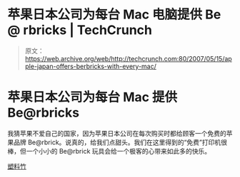 # 苹果日本公司为每台 Mac 电脑提供 Be @ rbricks | TechCrunch

> 原文：<https://web.archive.org/web/http://techcrunch.com:80/2007/05/15/apple-japan-offers-berbricks-with-every-mac/>

# 苹果日本公司为每台 Mac 提供 Be@rbricks

我猜苹果不爱自己的国家，因为苹果日本公司在每次购买时都给顾客一个免费的苹果品牌 Be@rbrick。说真的，给我们点甜头。我们在这里得到的“免费”打印机很棒，但一个小小的 Be@rbrick 玩具会给一个极客的心带来如此多的快乐。

[塑料竹](https://web.archive.org/web/20130628160844/http://www.plasticbamboo.com/2007/05/15/apple-berbricks/)